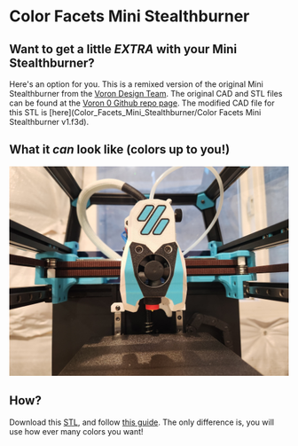 # Color Facets Mini Stealthburner

## Want to get a little _EXTRA_ with your Mini Stealthburner? 
Here's an option for you. This is a remixed version of the original Mini Stealthburner from the [Voron Design Team](vorondesign.com). The original CAD and
STL files can be found at the [Voron 0 Github repo page](https://github.com/VoronDesign/Voron-0). The modified CAD file for this STL is [here](Color_Facets_Mini_Stealthburner/Color Facets Mini Stealthburner v1.f3d).

## What it _can_ look like (colors up to you!)
![Example Print Picture](Color_Facets_Mini_Stealthburner/color_facets_mini_stealthburner.jpg)

## How?
Download this [STL](Color_Facets_Mini_Stealthburner/color_facets_mini_stealthburner.stl), and follow [this guide](https://docs.vorondesign.com/community/howto/mikhail/multi-colour-prints-with-a-single-nozzle.html). The only difference is, you will use how ever many colors you want!




